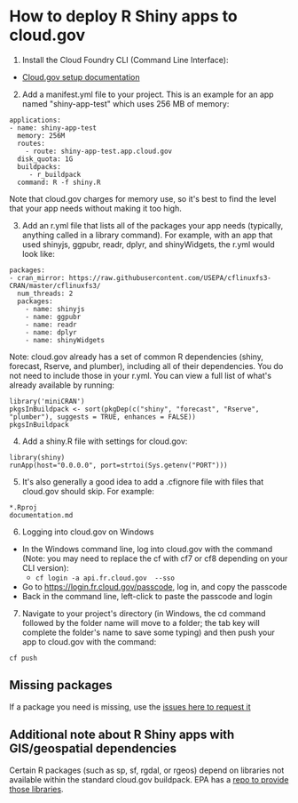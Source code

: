 # How to deploy R Shiny apps to cloud.gov

1. Install the Cloud Foundry CLI (Command Line Interface):
  - [Cloud.gov setup documentation](https://cloud.gov/docs/getting-started/setup/)

2. Add a manifest.yml file to your project. This is an example for an app named "shiny-app-test" which uses 256 MB of memory:
```
applications:
- name: shiny-app-test
  memory: 256M
  routes:
    - route: shiny-app-test.app.cloud.gov
  disk_quota: 1G
  buildpacks:
     - r_buildpack
  command: R -f shiny.R
```
Note that cloud.gov charges for memory use, so it's best to find the level that your app needs without making it too high.

3. Add an r.yml file that lists all of the packages your app needs (typically, anything called in a library command). For example, with an app that used shinyjs, ggpubr, readr, dplyr, and shinyWidgets, the r.yml would look like:
```
packages:
- cran_mirror: https://raw.githubusercontent.com/USEPA/cflinuxfs3-CRAN/master/cflinuxfs3/
  num_threads: 2
  packages:
    - name: shinyjs
    - name: ggpubr
    - name: readr
    - name: dplyr
    - name: shinyWidgets
```
Note: cloud.gov already has a set of common R dependencies (shiny, forecast, Rserve, and plumber), including all of their dependencies. You do not need to include those in your r.yml. You can view a full list of what's already available by running:
```
library('miniCRAN')
pkgsInBuildpack <- sort(pkgDep(c("shiny", "forecast", "Rserve", "plumber"), suggests = TRUE, enhances = FALSE))
pkgsInBuildpack
```

4. Add a shiny.R file with settings for cloud.gov:
```
library(shiny)
runApp(host="0.0.0.0", port=strtoi(Sys.getenv("PORT")))
```

5. It's also generally a good idea to add a .cfignore file with files that cloud.gov should skip. For example:
```
*.Rproj
documentation.md
```

6. Logging into cloud.gov on Windows
  - In the Windows command line, log into cloud.gov with the command (Note: you may need to replace the cf with cf7 or cf8 depending on your CLI version):
    - `cf login -a api.fr.cloud.gov  --sso`
  - Go to https://login.fr.cloud.gov/passcode, log in, and copy the passcode
  - Back in the command line, left-click to paste the passcode and login
7. Navigate to your project's directory (in Windows, the cd command followed by the folder name will move to a folder; the tab key will complete the folder's name to save some typing) and then push your app to cloud.gov with the command:
```
cf push
```

## Missing packages
If a package you need is missing, use the [issues here to request it](https://github.com/USEPA/cflinuxfs3-CRAN)

## Additional note about R Shiny apps with GIS/geospatial dependencies
Certain R packages (such as sp, sf, rgdal, or rgeos) depend on libraries not available within the standard cloud.gov buildpack. EPA has a [repo to provide those libraries](https://github.com/USEPA-Temp/generate-r-cloud-gov-libraries).
